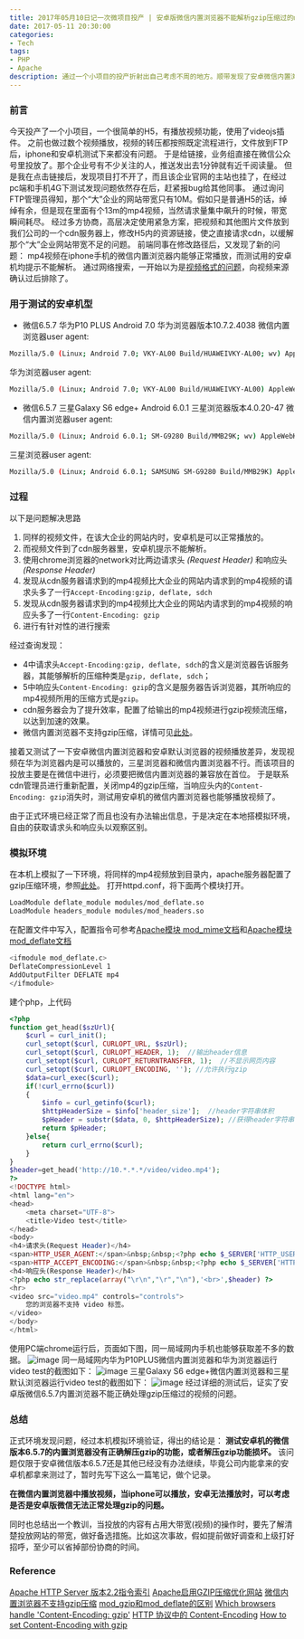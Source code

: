 ```yaml
---
title: 2017年05月10日记一次微项目投产 | 安卓版微信内置浏览器不能解析gzip压缩过的mp4视频的问题
date: 2017-05-11 20:30:00
categories:
- Tech
tags:
- PHP
- Apache
description: 通过一个小项目的投产折射出自己考虑不周的地方。顺带发现了安卓微信内置浏览器和gzip压缩之间的苟且。
---
```

### 前言
今天投产了一个小项目，一个很简单的H5，有播放视频功能，使用了videojs插件。
之前也做过数个视频播放，视频的转压都按照既定流程进行，文件放到FTP后，iphone和安卓机测试下来都没有问题。
于是给链接，业务组直接在微信公众号里投放了。那个企业号有不少关注的人，推送发出去1分钟就有近千阅读量。
但是我在点击链接后，发现项目打不开了，而且该企业官网的主站也挂了，在经过pc端和手机4G下测试发现问题依然存在后，赶紧报bug给其他同事。
通过询问FTP管理员得知，那个“大”企业的网站带宽只有10M。假如只是普通H5的话，绰绰有余，但是现在里面有个13m的mp4视频，当然请求量集中飙升的时候，带宽瞬间耗尽。
经过多方协商，高层决定使用紧急方案，把视频和其他图片文件放到我们公司的一个cdn服务器上，修改H5内的资源链接，使之直接请求cdn，以缓解那个“大”企业网站带宽不足的问题。
前端同事在修改路径后，又发现了新的问题：
mp4视频在iphone手机的微信内置浏览器内能够正常播放，而测试用的安卓机均提示不能解析。
通过网络搜索，一开始以为是[视频格式的问题](https://segmentfault.com/q/1010000008880318)，向视频来源确认过后排除了。

### 用于测试的安卓机型
* 微信6.5.7 华为P10 PLUS Android 7.0 华为浏览器版本10.7.2.4038
微信内置浏览器user agent:
``` bash
Mozilla/5.0 (Linux; Android 7.0; VKY-AL00 Build/HUAWEIVKY-AL00; wv) AppleWebKit/537.36 (KHTML, like Gecko) Version/4.0 Chrome/53.0.2785.49 Mobile MQQBrowser/6.2 TBS/043220 Safari/537.36 MicroMessenger/6.5.7.1041 NetType/WIFI Language/zh_CN
```
华为浏览器user agent: 
``` bash
Mozilla/5.0 (Linux; Android 7.0; VKY-AL00 Build/HUAWEIVKY-AL00) AppleWebKit/534.30 (KHTML, like Gecko) Version/4.0 Mobile Safari/534.30
```
* 微信6.5.7 三星Galaxy S6 edge+ Android 6.0.1 三星浏览器版本4.0.20-47
微信内置浏览器user agent: 
``` bash
Mozilla/5.0 (Linux; Android 6.0.1; SM-G9280 Build/MMB29K; wv) AppleWebKit/537.36 (KHTML, like Gecko) Version/4.0 Chrome/53.0.2785.49 Mobile MQQBrowser/6.2 TBS/043220 Safari/537.36 MicroMessenger/6.5.7.1041 NetType/WIFI Language/zh_CN
```
三星浏览器user agent: 
``` bash
Mozilla/5.0 (Linux; Android 6.0.1; SAMSUNG SM-G9280 Build/MMB29K) AppleWebKit/537.36 (KHTML, like Gecko) SamsungBrowser/4.0 Chrome/44.0.2403.133 Mobile Safari/537.36
```

### 过程
以下是问题解决思路
1. 同样的视频文件，在该大企业的网站内时，安卓机是可以正常播放的。
2. 而视频文件到了cdn服务器里，安卓机提示不能解析。
3. 使用chrome浏览器的network对比两边请求头 _(Request Header)_ 和响应头 *(Response Header)* 
4. 发现从cdn服务器请求到的mp4视频比大企业的网站内请求到的mp4视频的请求头多了一行`Accept-Encoding:gzip, deflate, sdch`
5. 发现从cdn服务器请求到的mp4视频比大企业的网站内请求到的mp4视频的响应头多了一行`Content-Encoding: gzip`
6. 进行有针对性的进行搜索

经过查询发现：
* 4中请求头`Accept-Encoding:gzip, deflate, sdch`的含义是浏览器告诉服务器，其能够解析的压缩种类是`gzip, deflate, sdch`；
* 5中响应头`Content-Encoding: gzip`的含义是服务器告诉浏览器，其所响应的mp4视频所用的压缩方式是`gzip`。
* cdn服务器会为了提升效率，配置了给输出的mp4视频进行gzip视频流压缩，以达到加速的效果。
* 微信内置浏览器不支持gzip压缩，详情可见[此处](http://www.qcyoung.com/2015/11/11/%E5%BE%AE%E4%BF%A1%E5%86%85%E7%BD%AE%E6%B5%8F%E8%A7%88%E5%99%A8%E4%B8%8D%E6%94%AF%E6%8C%81gzip%E5%8E%8B%E7%BC%A9%E5%8F%8Agzip%E6%A8%A1%E5%9D%97%E9%85%8D%E7%BD%AE%E7%AE%80%E8%BF%B0/)。

接着又测试了一下安卓微信内置浏览器和安卓默认浏览器的视频播放差异，发现视频在华为浏览器内是可以播放的，三星浏览器和微信内置浏览器不行。而该项目的投放主要是在微信中进行，必须要把微信内置浏览器的兼容放在首位。
于是联系cdn管理员进行重新配置，关闭mp4的gzip压缩，当响应头内的`Content-Encoding: gzip`消失时，测试用安卓机的微信内置浏览器也能够播放视频了。

由于正式环境已经正常了而且也没有办法输出信息，于是决定在本地搭模拟环境，自由的获取请求头和响应头以观察区别。

### 模拟环境
在本机上模拟了一下环境，将同样的mp4视频放到目录内，apache服务器配置了gzip压缩环境，参照[此处](http://cl314413.blog.163.com/blog/static/190507976201006105628622/)。
打开httpd.conf，将下面两个模块打开。
``` bash
LoadModule deflate_module modules/mod_deflate.so
LoadModule headers_module modules/mod_headers.so
```
在配置文件中写入，配置指令可参考[Apache模块 mod_mime文档](http://man.chinaunix.net/newsoft/Apache2.2_chinese_manual/mod/mod_mime.html#addoutputfilter)和[Apache模块 mod_deflate文档](http://man.chinaunix.net/newsoft/Apache2.2_chinese_manual/mod/mod_deflate.html#deflatecompressionlevel)
``` bash
<ifmodule mod_deflate.c>
DeflateCompressionLevel 1
AddOutputFilter DEFLATE mp4
</ifmodule>
```
建个php，上代码
``` php
<?php
function get_head($szUrl){
    $curl = curl_init();
    curl_setopt($curl, CURLOPT_URL, $szUrl);
    curl_setopt($curl, CURLOPT_HEADER, 1);  //输出header信息
    curl_setopt($curl, CURLOPT_RETURNTRANSFER, 1);  //不显示网页内容
    curl_setopt($curl, CURLOPT_ENCODING, ''); //允许执行gzip
    $data=curl_exec($curl);
    if(!curl_errno($curl))
    {
        $info = curl_getinfo($curl);
        $httpHeaderSize = $info['header_size'];  //header字符串体积
        $pHeader = substr($data, 0, $httpHeaderSize); //获得header字符串
        return $pHeader;
    }else{
        return curl_errno($curl);
    }
}
$header=get_head('http://10.*.*.*/video/video.mp4');
?>
<!DOCTYPE html>
<html lang="en">
<head>
    <meta charset="UTF-8">
    <title>Video test</title>
</head>
<body>
<h4>请求头(Request Header)</h4>
<span>HTTP_USER_AGENT:</span>&nbsp;&nbsp;<?php echo $_SERVER['HTTP_USER_AGENT'] ?><br>
<span>HTTP_ACCEPT_ENCODING:</span>&nbsp;&nbsp;<?php echo $_SERVER['HTTP_ACCEPT_ENCODING'] ?>
<h4>响应头(Response Header)</h4>
<?php echo str_replace(array("\r\n","\r","\n"),'<br>',$header) ?>
<hr>
<video src="video.mp4" controls="controls">
    您的浏览器不支持 video 标签。
</video>
</body>
</html>
```
使用PC端chrome运行后，页面如下图，同一局域网内手机也能够获取差不多的数据。
![image](/images/vt_pc_chrome_wm.jpg)
同一局域网内华为P10PLUS微信内置浏览器和华为浏览器运行video test的截图如下：
![image](/images/vt_hw_comb_wm.jpg)
三星Galaxy S6 edge+微信内置浏览器和三星默认浏览器运行video test的截图如下：
![image](/images/vt_s6_comb_fix_wm.jpg)
经过详细的测试后，证实了安卓版微信6.5.7内置浏览器不能正确处理gzip压缩过的视频的问题。

### 总结
正式环境发现问题，经过本机模拟环境验证，得出的结论是：
**测试安卓机的微信版本6.5.7的内置浏览器没有正确解压gzip的功能，或者解压gzip功能损坏。**
该问题仅限于安卓微信版本6.5.7还是其他已经没有办法继续，毕竟公司内能拿来的安卓机都拿来测过了，暂时先写下这么一篇笔记，做个记录。

**在微信内置浏览器中播放视频，当iphone可以播放，安卓无法播放时，可以考虑是否是安卓版微信无法正常处理gzip的问题。**

同时也总结出一个教训，当投放的内容有占用大带宽(视频)的操作时，要先了解清楚投放网站的带宽，做好备选措施。比如这次事故，假如提前做好调查和上级打好招呼，至少可以省掉部份协商的时间。

### Reference
[Apache HTTP Server 版本2.2指令索引](http://man.chinaunix.net/newsoft/Apache2.2_chinese_manual/mod/directives.html)
[Apache启用GZIP压缩优化网站](http://cl314413.blog.163.com/blog/static/190507976201006105628622/)
[微信内置浏览器不支持gzip压缩](http://www.qcyoung.com/2015/11/11/%E5%BE%AE%E4%BF%A1%E5%86%85%E7%BD%AE%E6%B5%8F%E8%A7%88%E5%99%A8%E4%B8%8D%E6%94%AF%E6%8C%81gzip%E5%8E%8B%E7%BC%A9%E5%8F%8Agzip%E6%A8%A1%E5%9D%97%E9%85%8D%E7%BD%AE%E7%AE%80%E8%BF%B0/)
[mod_gzip和mod_deflate的区别](https://seonoco.com/the-difference-between-mod-deflate-and-mod-gzip)
[Which browsers handle 'Content-Encoding: gzip'](https://webmasters.stackexchange.com/questions/22217/which-browsers-handle-content-encoding-gzip-and-which-of-them-has-any-special)
[HTTP 协议中的 Content-Encoding](https://imququ.com/post/content-encoding-header-in-http.html)
[How to set Content-Encoding with gzip](http://stackoverflow.com/questions/864448/how-to-set-content-encoding-with-gzip)

